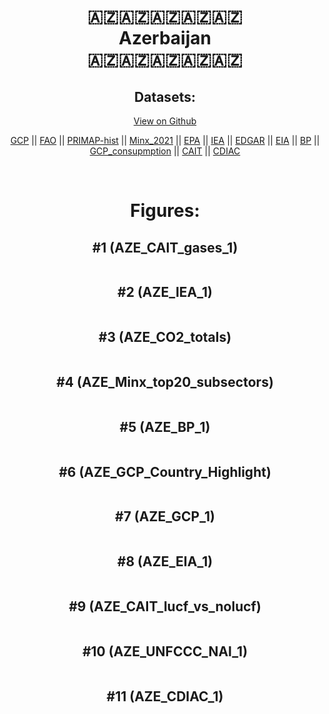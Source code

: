 
<center>
<h1 align="center">
🇦🇿🇦🇿🇦🇿🇦🇿🇦🇿
<br>
Azerbaijan
<br>
🇦🇿🇦🇿🇦🇿🇦🇿🇦🇿
</h1>
<h2>Datasets:</h2>
<p><a href="https://github.com/dquintani/GreenhouseData/tree/master/country_data/AZE_Azerbaijan/data">View on Github</a>
<br></p><p><a href="data/AZE_GCP.csv">GCP</a> || <a href="data/AZE_FAO.csv">FAO</a> || <a href="data/AZE_PRIMAP-hist.csv">PRIMAP-hist</a> || <a href="data/AZE_Minx_2021.csv">Minx_2021</a> || <a href="data/AZE_EPA.csv">EPA</a> || <a href="data/AZE_IEA.csv">IEA</a> || <a href="data/AZE_EDGAR.csv">EDGAR</a> || <a href="data/AZE_EIA.csv">EIA</a> || <a href="data/AZE_BP.csv">BP</a> || <a href="data/AZE_GCP_consupmption.csv">GCP_consupmption</a> || <a href="data/AZE_CAIT.csv">CAIT</a> || <a href="data/AZE_CDIAC.csv">CDIAC</a></p><p><br></p>
<h1>Figures:</h1><h2>#1 (AZE_CAIT_gases_1)</h2>
<p><img alt="" src="figures/AZE_CAIT_gases_1.png" /></p><h2>#2 (AZE_IEA_1)</h2>
<p><img alt="" src="figures/AZE_IEA_1.png" /></p><h2>#3 (AZE_CO2_totals)</h2>
<p><img alt="" src="figures/AZE_CO2_totals.png" /></p><h2>#4 (AZE_Minx_top20_subsectors)</h2>
<p><img alt="" src="figures/AZE_Minx_top20_subsectors.png" /></p><h2>#5 (AZE_BP_1)</h2>
<p><img alt="" src="figures/AZE_BP_1.png" /></p><h2>#6 (AZE_GCP_Country_Highlight)</h2>
<p><img alt="" src="figures/AZE_GCP_Country_Highlight.png" /></p><h2>#7 (AZE_GCP_1)</h2>
<p><img alt="" src="figures/AZE_GCP_1.png" /></p><h2>#8 (AZE_EIA_1)</h2>
<p><img alt="" src="figures/AZE_EIA_1.png" /></p><h2>#9 (AZE_CAIT_lucf_vs_nolucf)</h2>
<p><img alt="" src="figures/AZE_CAIT_lucf_vs_nolucf.png" /></p><h2>#10 (AZE_UNFCCC_NAI_1)</h2>
<p><img alt="" src="figures/AZE_UNFCCC_NAI_1.png" /></p><h2>#11 (AZE_CDIAC_1)</h2>
<p><img alt="" src="figures/AZE_CDIAC_1.png" /></p>